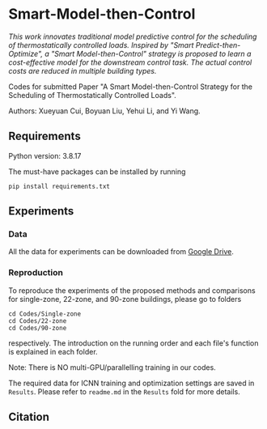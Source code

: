 # Smart-Model-then-Control

_This work innovates traditional model predictive control for the scheduling of thermostatically controlled loads. Inspired by "Smart Predict-then-Optimize", a "Smart Model-then-Control" strategy is proposed to learn a cost-effective model for the downstream control task. The actual control costs are reduced in multiple building types._

Codes for submitted Paper "A Smart Model-then-Control Strategy for the Scheduling of Thermostatically Controlled Loads".

Authors: Xueyuan Cui, Boyuan Liu, Yehui Li, and Yi Wang.

## Requirements
Python version: 3.8.17

The must-have packages can be installed by running
```
pip install requirements.txt
```

## Experiments
### Data
All the data for experiments can be downloaded from [Google Drive](https://drive.google.com/drive/folders/1wB3OkMHw7XF4DA5wYUdxXeCu_GbcM-Cv?usp=sharing).

### Reproduction
To reproduce the experiments of the proposed methods and comparisons for single-zone, 22-zone, and 90-zone buildings, please go to folders
```
cd Codes/Single-zone
cd Codes/22-zone
cd Codes/90-zone
```
respectively. The introduction on the running order and each file's function is explained in each folder.

Note: There is NO multi-GPU/parallelling training in our codes. 

The required data for ICNN training and optimization settings are saved in ```Results```. Please refer to ```readme.md``` in the ```Results``` fold for more details.

## Citation
```
```
